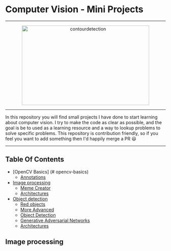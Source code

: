# Computer Vision - Mini Projects

***

<p align="center">
<img alt="contourdetection" width="400" height="250" src="https://media.giphy.com/media/nRMNBsprKN0zLpaiHO/giphy-downsized-large.gif">
</p>

***

In this repository you will find small projects I have done to start learning about computer vision. I try to make the code as clear as possible, and the goal is be to used as a learning resource and a way to lookup problems to solve specific problems. This repository is contribution friendly, so if you feel you want to add something then I'd happily merge a PR 😃

***

## Table Of Contents

- [OpenCV Basics] (# opencv-basics)
	- [Annotations](#beginner-tutorials)	
- [Image processing](#tensorflow-tutorials)
	- [Meme Creator](#Meme-Creator)
	- [Architectures](#CNN-Architectures)
- [Object detection](#pytorch-tutorials)
	- [Red objects](#basics)
	- [More Advanced](#more-advanced)
    - [Object Detection](#Object-Detection)
	- [Generative Adversarial Networks](#Generative-Adversarial-Networks)
	- [Architectures](#architectures)

## Image processing





